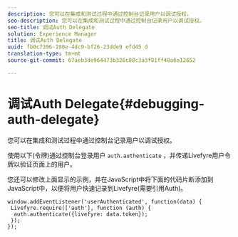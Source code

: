 ```yaml
---
description: 您可以在集成和测试过程中通过控制台记录用户以调试授权。
seo-description: 您可以在集成和测试过程中通过控制台记录用户以调试授权。
seo-title: 调试Auth Delegate
solution: Experience Manager
title: 调试Auth Delegate
uuid: fb0c7396-190e-4dc9-bf26-23dde9 efd45 d
translation-type: tm+mt
source-git-commit: 67aeb3de964473b326c88c3a3f81ff48a6a12652

---
```



# 调试Auth Delegate{#debugging-auth-delegate}

您可以在集成和测试过程中通过控制台记录用户以调试授权。

使用以下(令牌)通过控制台登录用户 `auth.authenticate` ，并传递Livefyre用户令牌以验证页面上的用户。

您还可以修改上面显示的示例，并在JavaScript中将下面的代码片断添加到JavaScript中，以便将用户快速记录到Livefyre(需要引用Auth)。

```
window.addEventListener('userAuthenticated', function(data) { 
 Livefyre.require(['auth'], function (auth) { 
  auth.authenticate({livefyre: data.token}); 
 }); 
});
```

